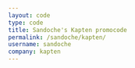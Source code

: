 ```yaml
---
layout: code
type: code
title: Sandoche's Kapten promocode
permalink: /sandoche/kapten/
username: sandoche
company: kapten
---
```

